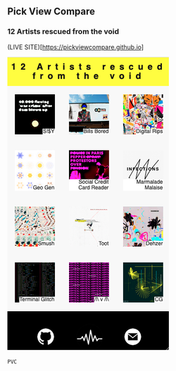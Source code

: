 ## Pick View Compare
### 12 Artists rescued from the void

(LIVE SITE)[https://pickviewcompare.github.io]

![preview](/preview.png)


`PVC`